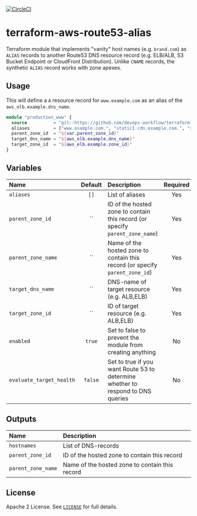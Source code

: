 [![CircleCI](https://circleci.com/gh/devops-workflow/terraform-aws-route53-alias?style=svg)](https://circleci.com/gh/devops-workflow/terraform-aws-route53-alias)

# terraform-aws-route53-alias

Terraform module that implements "vanity" host names (e.g. `brand.com`) as `ALIAS` records to another Route53 DNS resource record (e.g. ELB/ALB, S3 Bucket Endpoint or CloudFront Distribution).
Unlike `CNAME` records, the synthetic `ALIAS` record works with zone apexes.


## Usage

This will define a `A` resource record for `www.example.com` as an alias of the `aws_elb.example.dns_name`.

```terraform
module "production_www" {
  source          = "git::https://github.com/devops-workflow/terraform-aws-route53-alias.git?ref=master"
  aliases         = ["www.example.com.", "static1.cdn.example.com.", "static2.cdn.example.com"]
  parent_zone_id  = "${var.parent_zone_id}"
  target_dns_name = "${aws_elb.example.dns_name}"
  target_zone_id  = "${aws_elb.example.zone_id}"
}
```

## Variables

| Name                     | Default | Description                                                                     | Required |
|:-------------------------|:-------:|:--------------------------------------------------------------------------------|:--------:|
| `aliases`                |  `[]`   | List of aliases                                                                 |   Yes    |
| `parent_zone_id`         |   ``    | ID of the hosted zone to contain this record  (or specify `parent_zone_name`)   |   Yes    |
| `parent_zone_name`       |   ``    | Name of the hosted zone to contain this record (or specify `parent_zone_id`)    |   Yes    |
| `target_dns_name`        |   ``    | DNS-name of target resource (e.g. ALB,ELB)                                      |   Yes    |
| `target_zone_id`         |   ``    | ID of target resource (e.g. ALB,ELB)                                            |   Yes    |
| `enabled`                | `true`  | Set to false to prevent the module from creating anything                       |    No    |
| `evaluate_target_health` | `false` | Set to true if you want Route 53 to determine whether to respond to DNS queries |    No    |


## Outputs

| Name               | Description                                    |
|:-------------------|:-----------------------------------------------|
| `hostnames`        | List of DNS-records                            |
| `parent_zone_id`   | ID of the hosted zone to contain this record   |
| `parent_zone_name` | Name of the hosted zone to contain this record |

## License

Apache 2 License. See [`LICENSE`](LICENSE) for full details.
